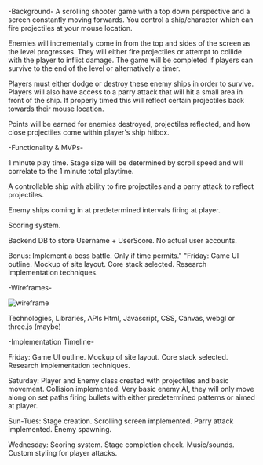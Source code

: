 -Background-
A scrolling shooter game with a top down perspective and a screen constantly moving forwards. You control a ship/character which can fire projectiles at your mouse location. 

Enemies will incrementally come in from the top and sides of the screen as the level progresses. They will either fire projectiles or attempt to collide with the player to inflict damage. The game will be completed if players can survive to the end of the level or alternatively a timer.

Players must either dodge or destroy these enemy ships in order to survive. Players will also have access to a parry attack that will hit a small area in front of the ship. If properly timed this will reflect certain projectiles back towards their mouse location. 

Points will be earned for enemies destroyed, projectiles reflected, and how close projectiles come within player's ship hitbox.

-Functionality & MVPs-

1 minute play time. Stage size will be determined by scroll speed and will correlate to the 1 minute total playtime.

A controllable ship with ability to fire projectiles and a parry attack to reflect projectiles.

Enemy ships coming in at predetermined intervals firing at player.

Scoring system.

Backend DB to store Username + UserScore. No actual user accounts.

Bonus: Implement a boss battle. Only if time permits."		"Friday: Game UI outline. Mockup of site layout. Core stack selected. Research implementation techniques.


-Wireframes-

![wireframe](https://user-images.githubusercontent.com/24663645/131952075-ce52c62a-bac5-457e-b4d6-d9043a4b04ba.png)

Technologies, Libraries, APIs
Html, Javascript, CSS, Canvas, webgl or three.js (maybe)

-Implementation Timeline-

Friday: Game UI outline. Mockup of site layout. Core stack selected. Research implementation techniques.

Saturday: Player and Enemy class created with projectiles and basic movement. Collision implemented. Very basic enemy AI, they will only move along on set paths firing bullets with either predetermined patterns or aimed at player.

Sun-Tues: Stage creation. Scrolling screen implemented. Parry attack implemented. Enemy spawning. 

Wednesday: Scoring system. Stage completion check. Music/sounds. Custom styling for player attacks. 

